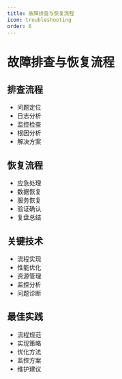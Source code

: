 ```yaml
---
title: 故障排查与恢复流程
icon: troubleshooting
order: 6
---
```


# 故障排查与恢复流程

## 排查流程
- 问题定位
- 日志分析
- 监控检查
- 根因分析
- 解决方案

## 恢复流程
- 应急处理
- 数据恢复
- 服务恢复
- 验证确认
- 复盘总结

## 关键技术
- 流程实现
- 性能优化
- 资源管理
- 监控分析
- 问题诊断

## 最佳实践
- 流程规范
- 实现策略
- 优化方法
- 监控方案
- 维护建议
